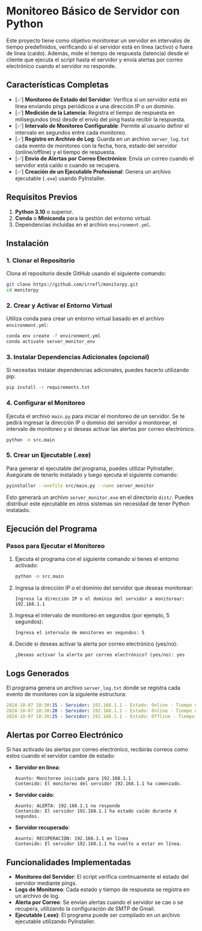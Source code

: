 # Monitoreo Básico de Servidor con Python

Este proyecto tiene como objetivo monitorear un servidor en intervalos de tiempo predefinidos, verificando si el servidor está en línea (activo) o fuera de línea (caído). Además, mide el tiempo de respuesta (latencia) desde el cliente que ejecuta el script hasta el servidor y envía alertas por correo electrónico cuando el servidor no responde.

## Características Completas

- [✅] **Monitoreo de Estado del Servidor**: Verifica si un servidor está en línea enviando pings periódicos a una dirección IP o un dominio.
- [✅] **Medición de la Latencia**: Registra el tiempo de respuesta en milisegundos (ms) desde el envío del ping hasta recibir la respuesta.
- [✅] **Intervalo de Monitoreo Configurable**: Permite al usuario definir el intervalo en segundos entre cada monitoreo.
- [✅] **Registro en Archivo de Log**: Guarda en un archivo `server_log.txt` cada evento de monitoreo con la fecha, hora, estado del servidor (online/offline) y el tiempo de respuesta.
- [✅] **Envío de Alertas por Correo Electrónico**: Envía un correo cuando el servidor está caído o cuando se recupera.
- [✅] **Creación de un Ejecutable Profesional**: Genera un archivo ejecutable (`.exe`) usando PyInstaller.

## Requisitos Previos

1. **Python 3.10** o superior.
2. **Conda** o **Miniconda** para la gestión del entorno virtual.
3. Dependencias incluidas en el archivo `environment.yml`.

## Instalación

### 1. Clonar el Repositorio

Clona el repositorio desde GitHub usando el siguiente comando:

```sh
git clone https://github.com/irrefl/monitorpy.git
cd monitorpy
```

### 2. Crear y Activar el Entorno Virtual

Utiliza conda para crear un entorno virtual basado en el archivo `environment.yml`:

```sh
conda env create -f environment.yml
conda activate server_monitor_env
```

### 3. Instalar Dependencias Adicionales (opcional)

Si necesitas instalar dependencias adicionales, puedes hacerlo utilizando pip:

```sh
pip install -r requirements.txt
```

### 4. Configurar el Monitoreo

Ejecuta el archivo `main.py` para iniciar el monitoreo de un servidor. Se te pedirá ingresar la dirección IP o dominio del servidor a monitorear, el intervalo de monitoreo y si deseas activar las alertas por correo electrónico.

```sh
python -m src.main
```

### 5. Crear un Ejecutable (.exe)

Para generar el ejecutable del programa, puedes utilizar PyInstaller. Asegúrate de tenerlo instalado y luego ejecuta el siguiente comando:

```sh
pyinstaller --onefile src/main.py --name server_monitor
```

Esto generará un archivo `server_monitor.exe` en el directorio `dist/`. Puedes distribuir este ejecutable en otros sistemas sin necesidad de tener Python instalado.

## Ejecución del Programa

### Pasos para Ejecutar el Monitoreo

1. Ejecuta el programa con el siguiente comando si tienes el entorno activado:

    ```sh
    python -m src.main
    ```

2. Ingresa la dirección IP o el dominio del servidor que deseas monitorear:

    ```
    Ingresa la dirección IP o el dominio del servidor a monitorear: 192.168.1.1
    ```

3. Ingresa el intervalo de monitoreo en segundos (por ejemplo, 5 segundos):

    ```
    Ingresa el intervalo de monitoreo en segundos: 5
    ```

4. Decide si deseas activar la alerta por correo electrónico (yes/no):

    ```
    ¿Deseas activar la alerta por correo electrónico? (yes/no): yes
    ```

## Logs Generados

El programa genera un archivo `server_log.txt` donde se registra cada evento de monitoreo con la siguiente estructura:

```yaml
2024-10-07 10:30:15 - Servidor: 192.168.1.1 - Estado: Online - Tiempo de respuesta: 25 ms
2024-10-07 10:30:20 - Servidor: 192.168.1.1 - Estado: Online - Tiempo de respuesta: 27 ms
2024-10-07 10:30:25 - Servidor: 192.168.1.1 - Estado: Offline - Tiempo de respuesta: N/A
```

## Alertas por Correo Electrónico

Si has activado las alertas por correo electrónico, recibirás correos como estos cuando el servidor cambie de estado:

- **Servidor en línea**:

    ```text
    Asunto: Monitoreo iniciado para 192.168.1.1
    Contenido: El monitoreo del servidor 192.168.1.1 ha comenzado.
    ```

- **Servidor caído**:

    ```text
    Asunto: ALERTA: 192.168.1.1 no responde
    Contenido: El servidor 192.168.1.1 ha estado caído durante X segundos.
    ```

- **Servidor recuperado**:

    ```text
    Asunto: RECUPERACIÓN: 192.168.1.1 en línea
    Contenido: El servidor 192.168.1.1 ha vuelto a estar en línea.
    ```

## Funcionalidades Implementadas

- **Monitoreo del Servidor**: El script verifica continuamente el estado del servidor mediante pings.
- **Logs de Monitoreo**: Cada estado y tiempo de respuesta se registra en un archivo de log.
- **Alerta por Correo**: Se envían alertas cuando el servidor se cae o se recupera, utilizando la configuración de SMTP de Gmail.
- **Ejecutable (.exe)**: El programa puede ser compilado en un archivo ejecutable utilizando PyInstaller.